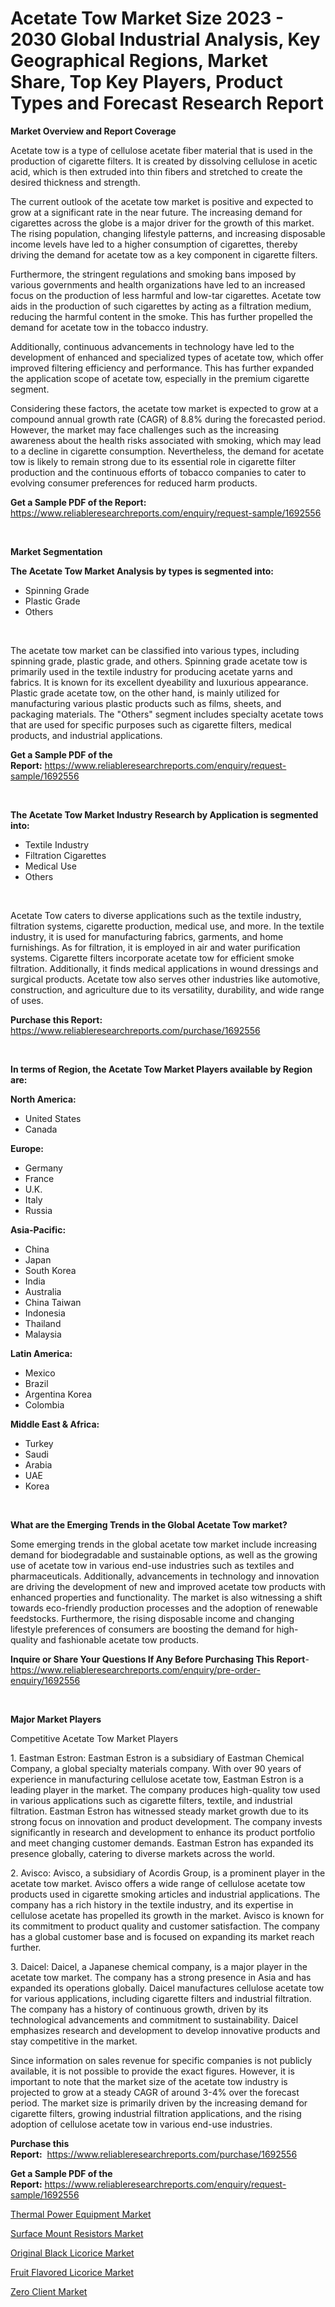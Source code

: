<p><h1>Acetate Tow Market Size 2023 - 2030 Global Industrial Analysis, Key Geographical Regions, Market Share, Top Key Players, Product Types and Forecast Research Report</h1></p><p><strong>Market Overview and Report Coverage</strong></p>
<p><p>Acetate tow is a type of cellulose acetate fiber material that is used in the production of cigarette filters. It is created by dissolving cellulose in acetic acid, which is then extruded into thin fibers and stretched to create the desired thickness and strength.</p><p>The current outlook of the acetate tow market is positive and expected to grow at a significant rate in the near future. The increasing demand for cigarettes across the globe is a major driver for the growth of this market. The rising population, changing lifestyle patterns, and increasing disposable income levels have led to a higher consumption of cigarettes, thereby driving the demand for acetate tow as a key component in cigarette filters.</p><p>Furthermore, the stringent regulations and smoking bans imposed by various governments and health organizations have led to an increased focus on the production of less harmful and low-tar cigarettes. Acetate tow aids in the production of such cigarettes by acting as a filtration medium, reducing the harmful content in the smoke. This has further propelled the demand for acetate tow in the tobacco industry.</p><p>Additionally, continuous advancements in technology have led to the development of enhanced and specialized types of acetate tow, which offer improved filtering efficiency and performance. This has further expanded the application scope of acetate tow, especially in the premium cigarette segment.</p><p>Considering these factors, the acetate tow market is expected to grow at a compound annual growth rate (CAGR) of 8.8% during the forecasted period. However, the market may face challenges such as the increasing awareness about the health risks associated with smoking, which may lead to a decline in cigarette consumption. Nevertheless, the demand for acetate tow is likely to remain strong due to its essential role in cigarette filter production and the continuous efforts of tobacco companies to cater to evolving consumer preferences for reduced harm products.</p></p>
<p><strong>Get a Sample PDF of the Report:</strong> <a href="https://www.reliableresearchreports.com/enquiry/request-sample/1692556">https://www.reliableresearchreports.com/enquiry/request-sample/1692556</a></p>
<p>&nbsp;</p>
<p><strong>Market Segmentation</strong></p>
<p><strong>The Acetate Tow Market Analysis by types is segmented into:</strong></p>
<p><ul><li>Spinning Grade</li><li>Plastic Grade</li><li>Others</li></ul></p>
<p>&nbsp;</p>
<p><p>The acetate tow market can be classified into various types, including spinning grade, plastic grade, and others. Spinning grade acetate tow is primarily used in the textile industry for producing acetate yarns and fabrics. It is known for its excellent dyeability and luxurious appearance. Plastic grade acetate tow, on the other hand, is mainly utilized for manufacturing various plastic products such as films, sheets, and packaging materials. The "Others" segment includes specialty acetate tows that are used for specific purposes such as cigarette filters, medical products, and industrial applications.</p></p>
<p><strong>Get a Sample PDF of the Report:</strong>&nbsp;<a href="https://www.reliableresearchreports.com/enquiry/request-sample/1692556">https://www.reliableresearchreports.com/enquiry/request-sample/1692556</a></p>
<p>&nbsp;</p>
<p><strong>The Acetate Tow Market Industry Research by Application is segmented into:</strong></p>
<p><ul><li>Textile Industry</li><li>Filtration Cigarettes</li><li>Medical Use</li><li>Others</li></ul></p>
<p>&nbsp;</p>
<p><p>Acetate Tow caters to diverse applications such as the textile industry, filtration systems, cigarette production, medical use, and more. In the textile industry, it is used for manufacturing fabrics, garments, and home furnishings. As for filtration, it is employed in air and water purification systems. Cigarette filters incorporate acetate tow for efficient smoke filtration. Additionally, it finds medical applications in wound dressings and surgical products. Acetate tow also serves other industries like automotive, construction, and agriculture due to its versatility, durability, and wide range of uses.</p></p>
<p><strong>Purchase this Report:</strong>&nbsp; <a href="https://www.reliableresearchreports.com/purchase/1692556">https://www.reliableresearchreports.com/purchase/1692556</a></p>
<p>&nbsp;</p>
<p><strong>In terms of Region, the Acetate Tow Market Players available by Region are:</strong></p>
<p>
    <p> <strong> North America: </strong>
        <ul>
            <li>United States</li>
            <li>Canada</li>
        </ul>
        </p> 
    <p> <strong> Europe: </strong>
        <ul>
            <li>Germany</li>
            <li>France</li>
            <li>U.K.</li>
            <li>Italy</li>
            <li>Russia</li>
        </ul>
        </p> 
    <p> <strong> Asia-Pacific: </strong>
        <ul>
            <li>China</li>
            <li>Japan</li>
            <li>South Korea</li>
            <li>India</li>
            <li>Australia</li>
            <li>China Taiwan</li>
            <li>Indonesia</li>
            <li>Thailand</li>
            <li>Malaysia</li>
        </ul>
        </p> 
    <p> <strong> Latin America: </strong>
        <ul>
            <li>Mexico</li>
            <li>Brazil</li>
            <li>Argentina Korea</li>
            <li>Colombia</li>
        </ul>
        </p> 
    <p> <strong> Middle East & Africa: </strong>
        <ul>
            <li>Turkey</li>
            <li>Saudi</li>
            <li>Arabia</li>
            <li>UAE</li>
            <li>Korea</li>
        </ul>
    </p>
    </p>
<p>&nbsp;</p>
<p><strong>What are the Emerging Trends in the Global Acetate Tow market?</strong></p>
<p><p>Some emerging trends in the global acetate tow market include increasing demand for biodegradable and sustainable options, as well as the growing use of acetate tow in various end-use industries such as textiles and pharmaceuticals. Additionally, advancements in technology and innovation are driving the development of new and improved acetate tow products with enhanced properties and functionality. The market is also witnessing a shift towards eco-friendly production processes and the adoption of renewable feedstocks. Furthermore, the rising disposable income and changing lifestyle preferences of consumers are boosting the demand for high-quality and fashionable acetate tow products.</p></p>
<p><strong>Inquire or Share Your Questions If Any Before Purchasing This Report</strong>- <a href="https://www.reliableresearchreports.com/enquiry/pre-order-enquiry/1692556">https://www.reliableresearchreports.com/enquiry/pre-order-enquiry/1692556</a></p>
<p>&nbsp;</p>
<p><strong>Major Market Players</strong></p>
<p><p>Competitive Acetate Tow Market Players </p><p>1. Eastman Estron: Eastman Estron is a subsidiary of Eastman Chemical Company, a global specialty materials company. With over 90 years of experience in manufacturing cellulose acetate tow, Eastman Estron is a leading player in the market. The company produces high-quality tow used in various applications such as cigarette filters, textile, and industrial filtration. Eastman Estron has witnessed steady market growth due to its strong focus on innovation and product development. The company invests significantly in research and development to enhance its product portfolio and meet changing customer demands. Eastman Estron has expanded its presence globally, catering to diverse markets across the world.</p><p>2. Avisco: Avisco, a subsidiary of Acordis Group, is a prominent player in the acetate tow market. Avisco offers a wide range of cellulose acetate tow products used in cigarette smoking articles and industrial applications. The company has a rich history in the textile industry, and its expertise in cellulose acetate has propelled its growth in the market. Avisco is known for its commitment to product quality and customer satisfaction. The company has a global customer base and is focused on expanding its market reach further.</p><p>3. Daicel: Daicel, a Japanese chemical company, is a major player in the acetate tow market. The company has a strong presence in Asia and has expanded its operations globally. Daicel manufactures cellulose acetate tow for various applications, including cigarette filters and industrial filtration. The company has a history of continuous growth, driven by its technological advancements and commitment to sustainability. Daicel emphasizes research and development to develop innovative products and stay competitive in the market.</p><p>Since information on sales revenue for specific companies is not publicly available, it is not possible to provide the exact figures. However, it is important to note that the market size of the acetate tow industry is projected to grow at a steady CAGR of around 3-4% over the forecast period. The market size is primarily driven by the increasing demand for cigarette filters, growing industrial filtration applications, and the rising adoption of cellulose acetate tow in various end-use industries.</p></p>
<p><strong>Purchase this Report:</strong>&nbsp;&nbsp;<a href="https://www.reliableresearchreports.com/purchase/1692556">https://www.reliableresearchreports.com/purchase/1692556</a></p>
<p></p>
<p><strong>Get a Sample PDF of the Report:</strong>&nbsp;<a href="https://www.reliableresearchreports.com/enquiry/request-sample/1692556">https://www.reliableresearchreports.com/enquiry/request-sample/1692556</a></p>
<p><p><a href="https://medium.com/@fredyconn/decoding-thermal-power-equipment-market-metrics-market-share-trends-and-growth-patterns-29de7619ff50">Thermal Power Equipment Market</a></p><p><a href="https://medium.com/@tommiefadel2023/surface-mount-resistors-market-exploring-market-share-market-trends-and-future-growth-7e96ed6bbcca">Surface Mount Resistors Market</a></p><p><a href="https://medium.com/@justicelang2023/original-black-licorice-market-competitive-analysis-market-trends-and-forecast-to-2030-8ddb48f27e82">Original Black Licorice Market</a></p><p><a href="https://medium.com/@amaliarobel/fruit-flavored-licorice-market-insights-into-market-cagr-market-trends-and-growth-strategies-22625c30aa06">Fruit Flavored Licorice Market</a></p><p><a href="https://medium.com/@edwinsporer/zero-client-market-size-reveals-the-best-marketing-channels-in-global-industry-350f9df7cb63">Zero Client Market</a></p></p>